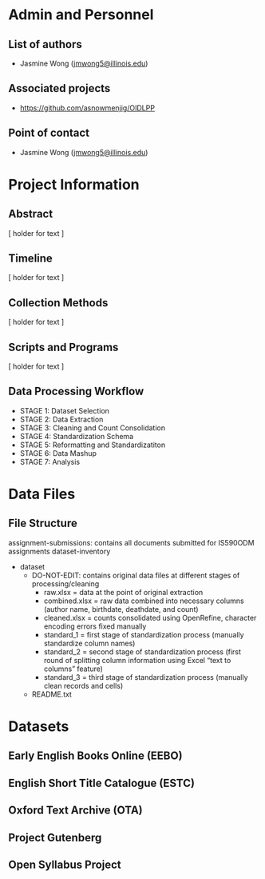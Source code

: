 # Admin and Personnel
## List of authors
* Jasmine Wong (jmwong5@illinois.edu)
## Associated projects
* https://github.com/asnowmenjig/OIDLPP
## Point of contact
* Jasmine Wong (jmwong5@illinois.edu)


# Project Information
## Abstract
[ holder for text ]
## Timeline
[ holder for text ]
## Collection Methods
[ holder for text ]
## Scripts and Programs
[ holder for text ]
## Data Processing Workflow
- STAGE 1: Dataset Selection
- STAGE 2: Data Extraction
- STAGE 3: Cleaning and Count Consolidation
- STAGE 4: Standardization Schema
- STAGE 5: Reformatting and Standardizatiton
- STAGE 6: Data Mashup
- STAGE 7: Analysis


# Data Files
## File Structure
assignment-submissions: contains all documents submitted for IS590ODM assignments
dataset-inventory
- dataset
  - DO-NOT-EDIT: contains original data files at different stages of processing/cleaning
    - raw.xlsx = data at the point of original extraction
    - combined.xlsx = raw data combined into necessary columns (author name, birthdate, deathdate, and count)
    - cleaned.xlsx = counts consolidated using OpenRefine, character encoding errors fixed manually
    - standard_1 = first stage of standardization process (manually standardize column names)
    - standard_2 = second stage of standardization process (first round of splitting column information using Excel “text to columns” feature)
    - standard_3 = third stage of standardization process (manually clean records and cells)
  - README.txt


# Datasets
## Early English Books Online (EEBO)
## English Short Title Catalogue (ESTC)
## Oxford Text Archive (OTA)
## Project Gutenberg
## Open Syllabus Project
